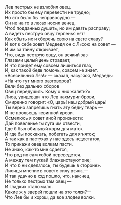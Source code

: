 Лев пестрых не взлюбил овец.  
Их просто бы ему перевести не трудно;  
Но это было бы неправосудно —  
Он не на то в лесах носил венец,  
Чтоб подданных душить, но им давать расправу;  
А видеть пеструю овцу терпенья нет!  
Как сбыть их и сберечь свою на свете славу?  
И вот к себе зовет
Медведя он с Лисою на совет —  
И им за тайну открывает,  
Что, видя пеструю овцу, он всякий раз  
Глазами целый день страдает,  
И что придет ему совсем лишиться глаз,  
И, как такой беде помочь, совсем не знает.  
«Всесильный Лев!» — сказал, насупяся, Медведь:  
«На что тут много разговоров?  
Вели без дальних сборов  
Овец передушить. Кому о них жалеть?»  
Лиса, увидевши, что Лев нахмурил брови,  
Смиренно говорит: «О, царь! наш добрый царь!  
Ты верно запретишь гнать эту бедну тварь —  
И не прольешь невинной крови.  
Осмелюсь я совет иной произнести:  
Дай повеленье ты луга им отвести,  
Где б был обильный корм для маток  
И где бы поскакать, побегать для ягняток;  
А так как в пастухах у нас здесь недостаток,  
То прикажи овец волкам пасти.  
Не знаю, как-то мне сдается,  
Что род их сам собой переведется.  
А между тем пускай блаженствуют оне;  
И что б ни сделалось, ты будешь в стороне».  
Лисицы мнение в совете силу взяло,—  
И так удачно в ход пошло, что, наконец,  
Не только пестрых там овец —  
И гладких стало мало.  
Какие ж у зверей пошли на это толки?—  
Что Лев бы и хорош, да все злодеи волки.